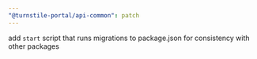 ```yaml
---
"@turnstile-portal/api-common": patch
---
```


add `start` script that runs migrations to package.json for consistency with other packages
